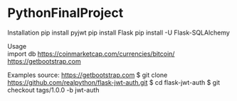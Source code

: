 # PythonFinalProject


Installation
       pip install pyjwt
       pip install Flask
       pip install -U Flask-SQLAlchemy


Usage       
    import db
    https://coinmarketcap.com/currencies/bitcoin/
    https://getbootstrap.com
    


Examples
 source:
    https://getbootstrap.com
    $ git clone https://github.com/realpython/flask-jwt-auth.git
    $ cd flask-jwt-auth
    $ git checkout tags/1.0.0 -b jwt-auth
